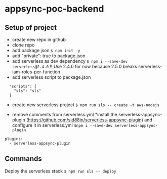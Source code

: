 # appsync-poc-backend

## Setup of project

- create new repo in github
- clone repo
- add package json
  `$ npm init -y `
- add "private": true to package.json
- add serverless as dev dependency
  `$ npm i --save-dev serverless@2.4.0`
  !! Use 2.4.0 for now because 2.5.0 breaks serverless-iam-roles-per-function
- add serverless script to package.json

```
  "scripts": {
    "sls": "sls"
  }
```

- create new serverless project
  `$ npm run sls -- create -t aws-nodejs`

- remove comments from serverless.yml
  \*install the serverless-appsync-plugin (https://github.com/sid88in/serverless-appsync-plugin) and configure it in serverless.yml
  `$npm i --save-dev serverless-appsync-plugin `

```
plugins:
  - serverless-appsync-plugin
```

## Commands

Deploy the serverless stack
`$ npm run sls -- deploy`
